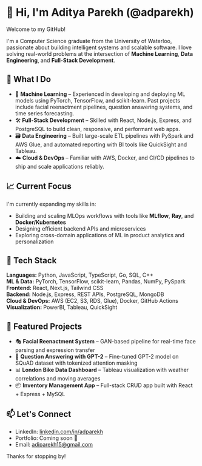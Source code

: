 # 👋 Hi, I'm Aditya Parekh (@adparekh)

Welcome to my GitHub!

I'm a Computer Science graduate from the University of Waterloo, passionate about building intelligent systems and scalable software. I love solving real-world problems at the intersection of **Machine Learning**, **Data Engineering**, and **Full-Stack Development**.

## 🚀 What I Do

- 🤖 **Machine Learning** – Experienced in developing and deploying ML models using PyTorch, TensorFlow, and scikit-learn. Past projects include facial reenactment pipelines, question answering systems, and time series forecasting.
- 🛠️ **Full-Stack Development** – Skilled with React, Node.js, Express, and PostgreSQL to build clean, responsive, and performant web apps.
- 🗃️ **Data Engineering** – Built large-scale ETL pipelines with PySpark and AWS Glue, and automated reporting with BI tools like QuickSight and Tableau.
- ☁️ **Cloud & DevOps** – Familiar with AWS, Docker, and CI/CD pipelines to ship and scale applications reliably.

## 📈 Current Focus

I'm currently expanding my skills in:
- Building and scaling MLOps workflows with tools like **MLflow**, **Ray**, and **Docker/Kubernetes**
- Designing efficient backend APIs and microservices
- Exploring cross-domain applications of ML in product analytics and personalization

## 🔧 Tech Stack

**Languages:** Python, JavaScript, TypeScript, Go, SQL, C++  
**ML & Data:** PyTorch, TensorFlow, scikit-learn, Pandas, NumPy, PySpark  
**Frontend:** React, Next.js, Tailwind CSS  
**Backend:** Node.js, Express, REST APIs, PostgreSQL, MongoDB  
**Cloud & DevOps:** AWS (EC2, S3, RDS, Glue), Docker, GitHub Actions  
**Visualization:** PowerBI, Tableau, QuickSight

## 🧠 Featured Projects

- 🎭 **Facial Reenactment System** – GAN-based pipeline for real-time face parsing and expression transfer  
- 🧪 **Question Answering with GPT-2** – Fine-tuned GPT-2 model on SQuAD dataset with tokenized attention masking  
- 📊 **London Bike Data Dashboard** – Tableau visualization with weather correlations and moving averages  
- 📦 **Inventory Management App** – Full-stack CRUD app built with React + Express + MySQL

## 📫 Let's Connect

- LinkedIn: [linkedin.com/in/adparekh](https://linkedin.com/in/adparekh)  
- Portfolio: Coming soon 🚧  
- Email: adiparekh15@gmail.com

Thanks for stopping by!
